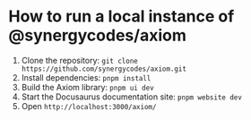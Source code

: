 # How to run a local instance of @synergycodes/axiom

1. Clone the repository: `git clone https://github.com/synergycodes/axiom.git`
2. Install dependencies: `pnpm install`
3. Build the Axiom library: `pnpm ui dev`
4. Start the Docusaurus documentation site: `pnpm website dev`
5. Open `http://localhost:3000/axiom/`
